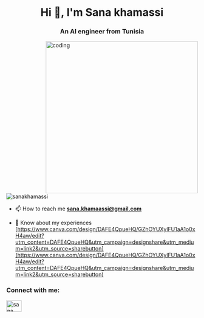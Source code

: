 <h1 align="center">Hi 👋, I'm Sana khamassi</h1>
<h3 align="center">An AI engineer from Tunisia</h3>
<img align="right" alt="coding" width="400" src="https://www.mangoitsolutions.com/wp-content/uploads/2021/02/full-stack-dev-expert-img.png" />

<p align="left"> <img src="https://komarev.com/ghpvc/?username=sanakhamassi&label=Profile%20views&color=0e75b6&style=flat" alt="sanakhamassi" /> </p>
<!-- - 🌱 I’m currently learning **Angular** -->

<!-- - 💬 Ask me about **React,Java,Python**  -->

- 📫 How to reach me **sana.khamaassi@gmail.com**

- 📄 Know about my experiences [https://www.canva.com/design/DAFE4QpueHQ/GZhOYUXylFU1aA1o0xH4aw/edit?utm_content=DAFE4QpueHQ&utm_campaign=designshare&utm_medium=link2&utm_source=sharebutton](https://www.canva.com/design/DAFE4QpueHQ/GZhOYUXylFU1aA1o0xH4aw/edit?utm_content=DAFE4QpueHQ&utm_campaign=designshare&utm_medium=link2&utm_source=sharebutton)

<h3 align="left">Connect with me:</h3>
<p align="left">
<a href="https://linkedin.com/in/sana khamassi" target="blank"><img align="center" src="https://raw.githubusercontent.com/rahuldkjain/github-profile-readme-generator/master/src/images/icons/Social/linked-in-alt.svg" alt="sana khamassi" height="30" width="40" /></a>

</p>

